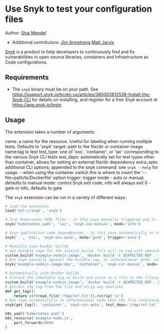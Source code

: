 # Use Snyk to test your configuration files

Author: [Shai Mendel](https://github.com/shaimendel)
* Additional contributors: 
	[Jim Armstrong](https://github.com/jimcodified)
	[Matt Jarvis](https://github.com/mattj-io)

[Snyk](https://snyk.io/) is a product to help developers to continuously find and fix vulnerabilities in open source libraries, containers and Infrastructure as Code configurations.

## Requirements

* The `snyk` binary must be on your path. See https://support.snyk.io/hc/en-us/articles/360003812538-Install-the-Snyk-CLI for details on installing, and register for a free Snyk account at https://app.snyk.io/login

## Usage

The extension takes a number of arguments:

name: a name for the resource. Useful for labeling when running multiple tests. Defaults to 'snyk'
target: path to the file/dir or container image name:tag to test
test_type: one of 'oss', 'container', or 'iac' corresponding to the various Snyk CLI tests
test_deps: automatically set for test types other than container, allows for setting an external file/dir dependency
extra_opts: additional CLI options; appended to the snyk command. see `snyk --help` for usage.
          - when using the container switch this is where to insert the '--file=path/to/Dockerfile' option
trigger: trigger mode - auto or manual, defaults to manual
mode: control Snyk exit code, info will always exit 0 - gate or info, defaults to gate

The `snyk` extension can be run in a variety of different ways:

```python
# Load the extension
load('ext://snyk', 'snyk')

# Scan Kubernetes YAML files - in this case manually triggered and in informational-only mode
snyk('kubernetes.yaml', 'iac', 'snyk-iac-manual', mode='info')

# Scan application code dependencies - in this case automatically on change and in gating mode
snyk('.', 'oss', 'snyk-oss-auto', mode='gate', trigger='auto')

# Manually scan Docker builds
# Set mutable tags for the initial build, Tilt will re-tag with immutable during deploy
custom_build('example-nodejs-image', 'docker build -t $EXPECTED_REF .', ['.'], tag='dev')
# Run snyk manually against the mutable tag, in informational mode, and also scan a Dockerfile in the same directory
snyk('example-nodejs-image:dev', 'container', 'snyk-cnr-manual', mode='info', extra_opts='--file=Dockerfile')

# Automatically scan Docker builds
# Extract the immutable tag on build and write to a file in the filesystem
custom_build('example-nodejs-image', 'docker build -t $EXPECTED_REF . && echo $EXPECTED_REF > /tmp/ref.txt', ['.'])
# Extract the tag from the file and strip any newlines
def get_tag():
    return str(read_file('/tmp/ref.txt')).rstrip('\n')    
# Run snyk automatically in informational mode when the file containing the tag changes
snyk(get_tag(), 'container', 'snyk-cnr-auto', test_deps='/tmp/ref.txt', mode='info', extra_opts='--file=Dockerfile', trigger='auto')

k8s_yaml('kubernetes.yaml')
k8s_resource('example-node.js',
    port_forwards=8000
)
```

